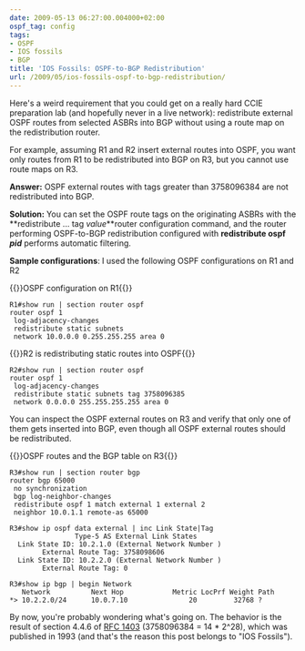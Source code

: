 ```yaml
---
date: 2009-05-13 06:27:00.004000+02:00
ospf_tag: config
tags:
- OSPF
- IOS fossils
- BGP
title: 'IOS Fossils: OSPF-to-BGP Redistribution'
url: /2009/05/ios-fossils-ospf-to-bgp-redistribution/
---
```

Here's a weird requirement that you could get on a really hard CCIE preparation lab (and hopefully never in a live network): redistribute external OSPF routes from selected ASBRs into BGP without using a route map on the redistribution router.

For example, assuming R1 and R2 insert external routes into OSPF, you want only routes from R1 to be redistributed into BGP on R3, but you cannot use route maps on R3.
<!--more-->
**Answer:** OSPF external routes with tags greater than 3758096384 are not redistributed into BGP.

**Solution:** You can set the OSPF route tags on the originating ASBRs with the **redistribute ... tag _value_**router configuration command, and the router performing OSPF-to-BGP redistribution configured with **redistribute ospf _pid_** performs automatic filtering.

**Sample configurations**: I used the following OSPF configurations on R1 and R2

{{<cc>}}OSPF configuration on R1{{</cc>}}
``` code
R1#show run | section router ospf
router ospf 1
 log-adjacency-changes
 redistribute static subnets
 network 10.0.0.0 0.255.255.255 area 0
```

{{<cc>}}R2 is redistributing static routes into OSPF{{</cc>}}
```
R2#show run | section router ospf
router ospf 1
 log-adjacency-changes
 redistribute static subnets tag 3758096385
 network 0.0.0.0 255.255.255.255 area 0
```

You can inspect the OSPF external routes on R3 and verify that only one of them gets inserted into BGP, even though all OSPF external routes should be redistributed.

{{<cc>}}OSPF routes and the BGP table on R3{{</cc>}}
``` code
R3#show run | section router bgp
router bgp 65000
 no synchronization
 bgp log-neighbor-changes
 redistribute ospf 1 match external 1 external 2
 neighbor 10.0.1.1 remote-as 65000

R3#show ip ospf data external | inc Link State|Tag
                Type-5 AS External Link States
  Link State ID: 10.2.1.0 (External Network Number )
        External Route Tag: 3758098606
  Link State ID: 10.2.2.0 (External Network Number )
        External Route Tag: 0

R3#show ip bgp | begin Network
   Network          Next Hop            Metric LocPrf Weight Path
*> 10.2.2.0/24      10.0.7.10               20         32768 ?
```

By now, you're probably wondering what's going on. The behavior is the result of section 4.4.6 of [RFC 1403](http://www.ietf.org/rfc/rfc1403.txt) (3758096384 = 14 \* 2\^28), which was published in 1993 (and that's the reason this post belongs to "IOS Fossils").
